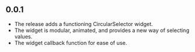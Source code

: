 ## 0.0.1

* The release adds a functioning CircularSelector widget.
* The widget is modular, animated, and provides a new way of selecting values.
* The widget callback function for ease of use.
